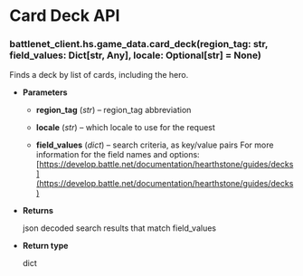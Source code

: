 # Card Deck API


### battlenet_client.hs.game_data.card_deck(region_tag: str, field_values: Dict[str, Any], locale: Optional[str] = None)
Finds a deck by list of cards, including the hero.


* **Parameters**


    * **region_tag** (*str*) – region_tag abbreviation


    * **locale** (*str*) – which locale to use for the request


    * **field_values** (*dict*) – search criteria, as key/value pairs
    For more information for the field names and options:
    [https://develop.battle.net/documentation/hearthstone/guides/decks](https://develop.battle.net/documentation/hearthstone/guides/decks)



* **Returns**

    json decoded search results that match field_values



* **Return type**

    dict
